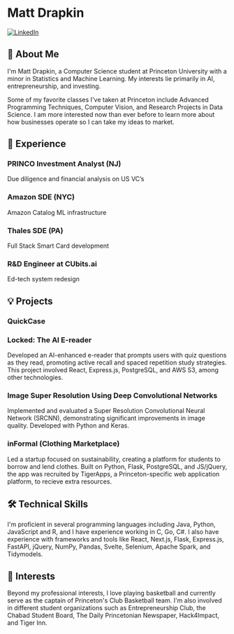 # Matt Drapkin

[![LinkedIn](https://img.shields.io/badge/LinkedIn-mattdrapkin-blue)](https://linkedin.com/in/mattdrapkin)

## 👋 About Me

I'm Matt Drapkin, a Computer Science student at Princeton University with a minor in Statistics and Machine Learning. My interests lie primarily in AI, entrepreneurship, and investing.

Some of my favorite classes I've taken at Princeton include Advanced Programming Techniques, Computer Vision, and Research Projects in Data Science. I am more interested now than ever before to learn more about how businesses operate so I can take my ideas to market.

## 💼 Experience

### PRINCO Investment Analyst (NJ)
Due diligence and financial analysis on US VC’s

### Amazon SDE (NYC)
Amazon Catalog ML infrastructure

### Thales SDE (PA)
Full Stack Smart Card development

### R&D Engineer at CUbits.ai
Ed-tech system redesign

## 💡 Projects

### QuickCase

### Locked: The AI E-reader
Developed an AI-enhanced e-reader that prompts users with quiz questions as they read, promoting active recall and spaced repetition study strategies. This project involved React, Express.js, PostgreSQL, and AWS S3, among other technologies.

### Image Super Resolution Using Deep Convolutional Networks
Implemented and evaluated a Super Resolution Convolutional Neural Network (SRCNN), demonstrating significant improvements in image quality. Developed with Python and Keras.

### inFormal (Clothing Marketplace)
Led a startup focused on sustainability, creating a platform for students to borrow and lend clothes. Built on Python, Flask, PostgreSQL, and JS/jQuery, the app was recruited by TigerApps, a Princeton-specific web application platform, to recieve extra resources.

## 🛠️ Technical Skills

I'm proficient in several programming languages including Java, Python, JavaScript and R, and I have experience working in C, Go, C#. I also have experience with frameworks and tools like React, Next.js, Flask, Express.js, FastAPI, jQuery, NumPy, Pandas, Svelte, Selenium, Apache Spark, and Tidymodels.

## 🌟 Interests

Beyond my professional interests, I love playing basketball and currently serve as the captain of Princeton's Club Basketball team. I'm also involved in different student organizations such as Entrepreneurship Club, the Chabad Student Board, The Daily Princetonian Newspaper, Hack4Impact, and Tiger Inn.
